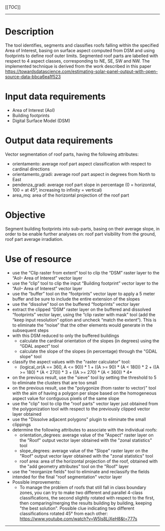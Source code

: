 
[[_TOC_]]

--------------------------------------------------------------------------------------------------------

# Description

The tool identifies, segments and classifies roofs falling within the specified Area of Interest, basing on surface aspect computed from DSM and using footprints to define roof outer limits. Segmented roof parts are labelled with respect to 4 aspect classes, corresponding to NE, SE, SW and NW. The implemented technique is derived from the work described in this paper https://towardsdatascience.com/estimating-solar-panel-output-with-open-source-data-bbca6ea1f523 

# Input data requirements

* Area of Interest (AoI)
* Building footprints
* Digital Surface Model (DSM)

# Output data requirements

Vector segmentation of roof parts, having the following attributes:

* orientamento: average roof part aspect classification with respect to cardinal directions 
* orientamento_gradi: average roof part aspect in degrees from North to East
* pendenza_gradi: average roof part slope in percentage (0 = horizontal, 100 = at 45°, increasing to infinity = vertical)
* area_mq: area of the horizontal projection of the roof part

# Objective

Segment building footprints into sub-parts, basing on their average slope, in order to be enable further analyses on: roof part visibility from the ground, roof part average irradiation.

# Use of resource

* use the “Clip raster from extent” tool to clip the “DSM” raster layer to the “AoI– Area of Interest” vector layer
* use the “clip” tool to clip the input “Building footprint” vector layer to the “AoI– Area of Interest” vector layer
* use the “buffer” tool on the “footprints” vector layer to apply a 5 meter buffer and be sure to include the entire extension of the slopes
* use the “dissolve” tool on the buffered “footprints” vector layer
* extract the clipped “DSM” raster layer on the buffered and dissolved “footprints” vector layer, using the “clip raster with mask” tool (add the “keep input resolution” option and uncheck “match the extent”). This is to eliminate the “noise” that the other elements would generate in the subsequent steps
* with this DSM reduced to only the buffered buildings
   * calculate the cardinal orientation of the slopes (in degrees) using the “GDAL aspect” tool
   * calculate the slope of the slopes (in percentage) through the "GDAL slope" tool
* classify the aspect values with the "raster calculator" tool:
   * (logical_or(A == 360, A <= 90)) * 1 + ((A >= 90) * (A < 180)) * 2 + ((A >= 180) * (A < 270)) * 3 + ((A >= 270) * (A < 360)) * 4* 
* on the previous result, use the "sieve" tool by setting the threshold to 5 to eliminate the clusters that are too small
* on the previous result, use the "polygonize (from raster to vector)" tool with the aim of having a polygon per slope based on the homogeneous aspect value for contiguous pixels of the same slope
* use the "clip" tool to clip the "roof parts" vector layer just obtained from the polygonization tool with respect to the previously clipped vector layer obtained
* use the "Dissolve adjacent polygons" plugin to eliminate the small clippings
* determine the following attributes to associate with the individual roofs:
   * orientation_degrees: average value of the "Aspect" raster layer on the "Roof" output vector layer obtained with the "zonal statistics" tool
   * slope_degrees: average value of the "Slope" raster layer on the "Roof" output vector layer obtained with the "zonal statistics" tool
   * roof area: area of the horizontal projection of the roof, obtained with the "add geometry attributes" tool on the "Roof" layer
* use the "reorganize fields" tool to eliminate and reclassify the fields intended for the final "roof segmentation" vector layer
* Possible improvements:
   * To manage the problem of roofs that still fall in class boundary zones, you can try to make two different and parallel 4-class classifications, the second slightly rotated with respect to the first, then comparing/merging the results building by building, keeping "the best solution". Possible clue indicating two different classifications rotated 45° from each other: https://www.youtube.com/watch?v=W5ls8LjXeH8&t=777s 

--------------------------------------------------------------------------------------------------------
